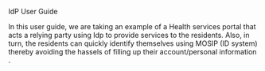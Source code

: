 IdP User Guide

In this user guide, we are taking an example of a Health services portal that acts a relying party using Idp to provide services to the residents. Also, in turn, the residents can quickly identify themselves using MOSIP (ID system) thereby avoiding the hassels of filling up their account/personal information .
